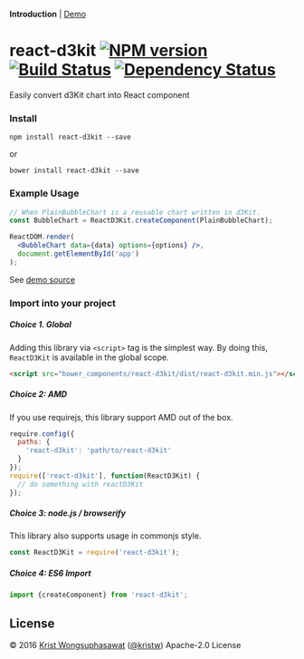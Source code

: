 **Introduction** |
[Demo](https://kristw.github.io/react-d3kit)

# react-d3kit [![NPM version][npm-image]][npm-url] [![Build Status][travis-image]][travis-url] [![Dependency Status][daviddm-image]][daviddm-url]

Easily convert d3Kit chart into React component

### Install

```
npm install react-d3kit --save
```

or

```
bower install react-d3kit --save
```

### Example Usage

```jsx
// When PlainBubbleChart is a reusable chart written in d3Kit.
const BubbleChart = ReactD3Kit.createComponent(PlainBubbleChart);

ReactDOM.render(
  <BubbleChart data={data} options={options} />,
  document.getElementById('app')
);

```

See [demo source](https://github.com/kristw/react-d3kit/blob/master/examples/main.js)

### Import into your project

##### Choice 1. Global

Adding this library via ```<script>``` tag is the simplest way. By doing this, ```ReactD3Kit``` is available in the global scope.

```html
<script src="bower_components/react-d3kit/dist/react-d3kit.min.js"></script>
```

##### Choice 2: AMD

If you use requirejs, this library support AMD out of the box.

```javascript
require.config({
  paths: {
    'react-d3kit': 'path/to/react-d3kit'
  }
});
require(['react-d3kit'], function(ReactD3Kit) {
  // do something with reactD3Kit
});
```

##### Choice 3: node.js / browserify

This library also supports usage in commonjs style.

```javascript
const ReactD3Kit = require('react-d3kit');
```

##### Choice 4: ES6 Import

```javascript
import {createComponent} from 'react-d3kit';
```

## License

© 2016 [Krist Wongsuphasawat](http://kristw.yellowpigz.com)  ([@kristw](https://twitter.com/kristw)) Apache-2.0 License

[npm-image]: https://badge.fury.io/js/react-d3kit.svg
[npm-url]: https://npmjs.org/package/react-d3kit
[travis-image]: https://travis-ci.org/kristw/react-d3kit.svg?branch=master
[travis-url]: https://travis-ci.org/kristw/react-d3kit
[daviddm-image]: https://david-dm.org/kristw/react-d3kit.svg?theme=shields.io
[daviddm-url]: https://david-dm.org/kristw/react-d3kit